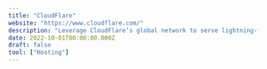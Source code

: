 ```yaml
---
title: "CloudFlare"
website: "https://www.cloudflare.com/"
description: "Leverage CloudFlare’s global network to serve lightning-fast DNS; Distribute your content around the world so it’s closer to your visitors."
date: 2022-10-01T00:00:00.000Z
draft: false
tool: ["Hosting"]
---
```

